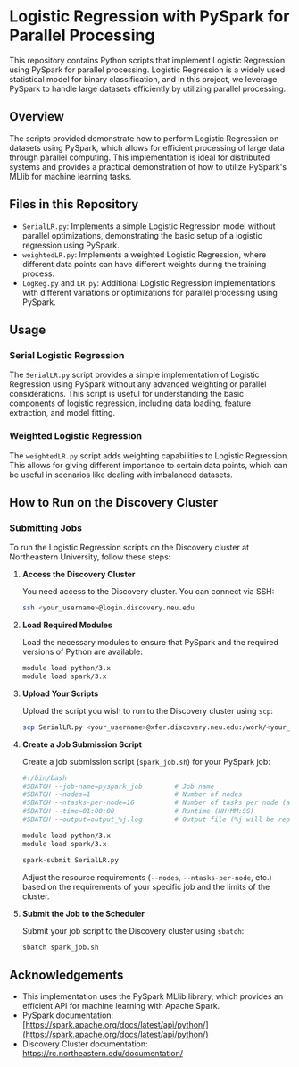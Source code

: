 # Logistic Regression with PySpark for Parallel Processing

This repository contains Python scripts that implement Logistic Regression using PySpark for parallel processing. Logistic Regression is a widely used statistical model for binary classification, and in this project, we leverage PySpark to handle large datasets efficiently by utilizing parallel processing.


## Overview

The scripts provided demonstrate how to perform Logistic Regression on datasets using PySpark, which allows for efficient processing of large data through parallel computing. This implementation is ideal for distributed systems and provides a practical demonstration of how to utilize PySpark's MLlib for machine learning tasks.

## Files in this Repository

- `SerialLR.py`: Implements a simple Logistic Regression model without parallel optimizations, demonstrating the basic setup of a logistic regression using PySpark.
- `weightedLR.py`: Implements a weighted Logistic Regression, where different data points can have different weights during the training process.
- `LogReg.py` and `LR.py`: Additional Logistic Regression implementations with different variations or optimizations for parallel processing using PySpark.

## Usage

### Serial Logistic Regression

The `SerialLR.py` script provides a simple implementation of Logistic Regression using PySpark without any advanced weighting or parallel considerations. This script is useful for understanding the basic components of logistic regression, including data loading, feature extraction, and model fitting.

### Weighted Logistic Regression

The `weightedLR.py` script adds weighting capabilities to Logistic Regression. This allows for giving different importance to certain data points, which can be useful in scenarios like dealing with imbalanced datasets.


## How to Run on the Discovery Cluster

### Submitting Jobs

To run the Logistic Regression scripts on the Discovery cluster at Northeastern University, follow these steps:

1. **Access the Discovery Cluster**

   You need access to the Discovery cluster. You can connect via SSH:
   
   ```sh
   ssh <your_username>@login.discovery.neu.edu
   ```

2. **Load Required Modules**

   Load the necessary modules to ensure that PySpark and the required versions of Python are available:

   ```sh
   module load python/3.x
   module load spark/3.x
   ```

3. **Upload Your Scripts**

   Upload the script you wish to run to the Discovery cluster using `scp`:

   ```sh
   scp SerialLR.py <your_username>@xfer.discovery.neu.edu:/work/<your_username>/
   ```

4. **Create a Job Submission Script**

   Create a job submission script (`spark_job.sh`) for your PySpark job:

   ```sh
   #!/bin/bash
   #SBATCH --job-name=pyspark_job        # Job name
   #SBATCH --nodes=1                     # Number of nodes
   #SBATCH --ntasks-per-node=16          # Number of tasks per node (adjust as needed)
   #SBATCH --time=01:00:00               # Runtime (HH:MM:SS)
   #SBATCH --output=output_%j.log        # Output file (%j will be replaced by job ID)

   module load python/3.x
   module load spark/3.x

   spark-submit SerialLR.py
   ```

   Adjust the resource requirements (`--nodes`, `--ntasks-per-node`, etc.) based on the requirements of your specific job and the limits of the cluster.

5. **Submit the Job to the Scheduler**

   Submit your job script to the Discovery cluster using `sbatch`:

   ```sh
   sbatch spark_job.sh
   ```


## Acknowledgements

- This implementation uses the PySpark MLlib library, which provides an efficient API for machine learning with Apache Spark.
- PySpark documentation: [https://spark.apache.org/docs/latest/api/python/](https://spark.apache.org/docs/latest/api/python/)
- Discovery Cluster documentation: https://rc.northeastern.edu/documentation/
